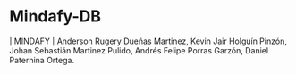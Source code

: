 # Mindafy-DB
| MINDAFY |
Anderson Rugery Dueñas Martinez,
Kevin Jair Holguín Pinzón,
Johan Sebastián Martinez Pulido,
Andrés Felipe Porras Garzón,
Daniel Paternina Ortega.
